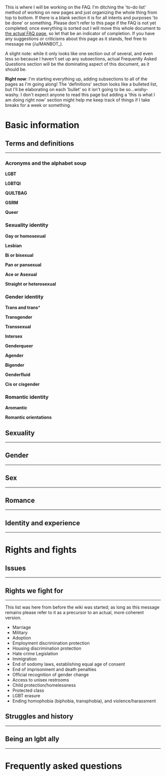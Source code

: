 This is where I will be working on the FAQ. I'm ditching the 'to-do list' method of working on new pages and just organizing the whole thing from top to bottom. If there is a blank section it is for all intents and purposes 'to be done' or something. Please don't refer to this page if the FAQ is not yet completed; once everything is sorted out I will move this whole document to [the actual FAQ page](https://github.com/MissTeapot/LGBT-Wikis/blob/main/github_wiki/lgbt/faq.md), so let that be an indicator of completion. If you have any suggestions or criticisms about this page as it stands, feel free to message me (/u/MANBOT_).
  
A slight note: while it only looks like one section out of several, and even less so because I haven't set up any subsections, actual Frequently Asked Questions section will be the dominating aspect of this document, as it should be.

**Right now**: I'm starting everything up, adding subsections to all of the pages as I'm going along! The 'definitions' section looks like a bulleted list, but I'll be elaborating on each 'bullet' so it isn't going to be so...wishy-washy. I don't expect anyone to read this page but adding a 'this is what I am doing right now' section might help me keep track of things if I take breaks for a week or something.

Basic information
====

## Terms and definitions
----

### Acronyms and the alphabet soup

**LGBT**

**LGBTQI**

**QUILTBAG**

**GSRM**

**Queer**

### Sexuality identity

**Gay or homosexual**

**Lesbian**

**Bi or bisexual**

**Pan or pansexual**

**Ace or Asexual**

**Straight or heterosexual**

### Gender identity

**Trans and trans***

**Transgender**

**Transsexual**

**Intersex**

**Genderqueer**

**Agender**

**Bigender**

**Genderfluid**

**Cis or cisgender**

### Romantic identity

**Aromantic**

**Romantic orientations**

## Sexuality
----

## Gender
----

## Sex
----

## Romance
----

## Identity and experience
----

Rights and fights
====

## Issues
----

## Rights we fight for
----

This list was here from before the wiki was started; as long as this message remains please refer to it as a precursor to an actual, more coherent version.

*   Marriage
*   Military
*   Adoption
*   Employment discrimination protection
*   Housing discrimination protection
*   Hate crime Legislation
*   Immigration
*   End of sodomy laws, establishing equal age of consent
*   End of imprisonment and death penalties
*   Official recognition of gender change
*   Access to unisex restrooms
*   Child protection/homelessness
*   Protected class
*   LGBT erasure
*   Ending homophobia (biphobia, transphobia), and violence/harassment

## Struggles and history
----

## Being an lgbt ally
----

Frequently asked questions
====